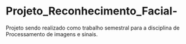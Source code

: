 # Projeto_Reconhecimento_Facial-
Projeto sendo realizado como trabalho semestral para a disciplina de Processamento de imagens e sinais.
